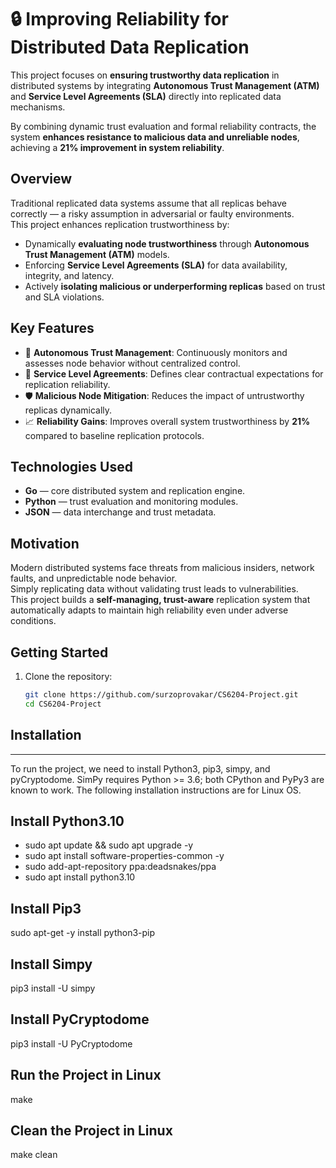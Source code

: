 # 🔒 Improving Reliability for Distributed Data Replication

This project focuses on **ensuring trustworthy data replication** in distributed systems by integrating **Autonomous Trust Management (ATM)** and **Service Level Agreements (SLA)** directly into replicated data mechanisms.

By combining dynamic trust evaluation and formal reliability contracts, the system **enhances resistance to malicious data and unreliable nodes**, achieving a **21% improvement in system reliability**.

## Overview

Traditional replicated data systems assume that all replicas behave correctly — a risky assumption in adversarial or faulty environments.  
This project enhances replication trustworthiness by:

- Dynamically **evaluating node trustworthiness** through **Autonomous Trust Management (ATM)** models.
- Enforcing **Service Level Agreements (SLA)** for data availability, integrity, and latency.
- Actively **isolating malicious or underperforming replicas** based on trust and SLA violations.

## Key Features

- 🤖 **Autonomous Trust Management**: Continuously monitors and assesses node behavior without centralized control.
- 📜 **Service Level Agreements**: Defines clear contractual expectations for replication reliability.
- 🛡️ **Malicious Node Mitigation**: Reduces the impact of untrustworthy replicas dynamically.
- 📈 **Reliability Gains**: Improves overall system trustworthiness by **21%** compared to baseline replication protocols.

## Technologies Used

- **Go** — core distributed system and replication engine.
- **Python** — trust evaluation and monitoring modules.
- **JSON** — data interchange and trust metadata.

## Motivation

Modern distributed systems face threats from malicious insiders, network faults, and unpredictable node behavior.  
Simply replicating data without validating trust leads to vulnerabilities.  
This project builds a **self-managing, trust-aware** replication system that automatically adapts to maintain high reliability even under adverse conditions.

## Getting Started

1. Clone the repository:
   ```bash
   git clone https://github.com/surzoprovakar/CS6204-Project.git
   cd CS6204-Project


## Installation
------------

To run the project, we need to install Python3, pip3, simpy, and pyCryptodome.
SimPy requires Python >= 3.6; both CPython and PyPy3 are known to work.
The following installation instructions are for Linux OS.

## Install Python3.10
- sudo apt update && sudo apt upgrade -y
- sudo apt install software-properties-common -y
- sudo add-apt-repository ppa:deadsnakes/ppa
- sudo apt install python3.10

## Install Pip3
sudo apt-get -y install python3-pip

## Install Simpy
pip3  install -U simpy

## Install PyCryptodome
pip3 install -U PyCryptodome 

## Run the Project in Linux
make

## Clean the Project in Linux
make clean
